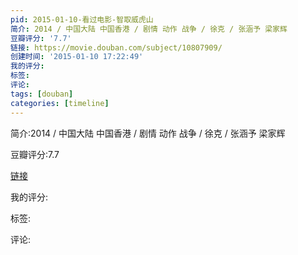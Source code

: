 ```yaml
---
pid: 2015-01-10-看过电影-智取威虎山
简介: 2014 / 中国大陆 中国香港 / 剧情 动作 战争 / 徐克 / 张涵予 梁家辉
豆瓣评分: '7.7'
链接: https://movie.douban.com/subject/10807909/
创建时间: '2015-01-10 17:22:49'
我的评分:
标签:
评论:
tags: [douban]
categories: [timeline]
---
```

简介:2014 / 中国大陆 中国香港 / 剧情 动作 战争 / 徐克 / 张涵予 梁家辉

豆瓣评分:7.7

[链接](https://movie.douban.com/subject/10807909/)

我的评分:

标签:

评论:

